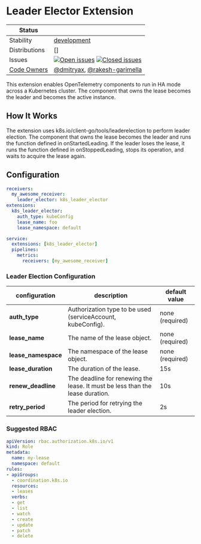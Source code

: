 # Leader Elector Extension
<!-- status autogenerated section -->
| Status        |           |
| ------------- |-----------|
| Stability     | [development]  |
| Distributions | [] |
| Issues        | [![Open issues](https://img.shields.io/github/issues-search/open-telemetry/opentelemetry-collector-contrib?query=is%3Aissue%20is%3Aopen%20label%3Aextension%2Fk8sleaderelector%20&label=open&color=orange&logo=opentelemetry)](https://github.com/open-telemetry/opentelemetry-collector-contrib/issues?q=is%3Aopen+is%3Aissue+label%3Aextension%2Fk8sleaderelector) [![Closed issues](https://img.shields.io/github/issues-search/open-telemetry/opentelemetry-collector-contrib?query=is%3Aissue%20is%3Aclosed%20label%3Aextension%2Fk8sleaderelector%20&label=closed&color=blue&logo=opentelemetry)](https://github.com/open-telemetry/opentelemetry-collector-contrib/issues?q=is%3Aclosed+is%3Aissue+label%3Aextension%2Fk8sleaderelector) |
| [Code Owners](https://github.com/open-telemetry/opentelemetry-collector-contrib/blob/main/CONTRIBUTING.md#becoming-a-code-owner)    | [@dmitryax](https://www.github.com/dmitryax), [@rakesh-garimella](https://www.github.com/rakesh-garimella) |

[development]: https://github.com/open-telemetry/opentelemetry-collector/blob/main/docs/component-stability.md#development
<!-- end autogenerated section -->

This extension enables OpenTelemetry components to run in HA mode across a Kubernetes cluster. The component that owns the lease becomes the leader and becomes the active instance.


## How It Works

The extension uses k8s.io/client-go/tools/leaderelection to perform leader election. The component that owns the lease becomes the leader and runs the function defined in onStartedLeading. If the leader loses the lease, it runs the function defined in onStoppedLeading, stops its operation, and waits to acquire the lease again.
## Configuration

```yaml
receivers:
  my_awesome_receiver:
    leader_elector: k8s_leader_elector
extensions:
  k8s_leader_elector:
    auth_type: kubeConfig
    lease_name: foo
    lease_namespace: default

service:
  extensions: [k8s_leader_elector]
  pipelines:
    metrics:
      receivers: [my_awesome_receiver]
```
### Leader Election Configuration
| configuration       | description                                                                   | default value   |
|---------------------|-------------------------------------------------------------------------------|-----------------|
| **auth_type**       | Authorization type to be used (serviceAccount, kubeConfig).                   | none (required) |
| **lease_name**      | The name of the lease object.                                                 | none (required) |
| **lease_namespace** | The namespace of the lease object.                                            | none (required) |
| **lease_duration**  | The duration of the lease.                                                    | 15s             |
| **renew_deadline**  | The deadline for renewing the lease. It must be less than the lease duration. | 10s             |
| **retry_period**    | The period for retrying the leader election.                                  | 2s              |

### Suggested RBAC
```yaml
apiVersion: rbac.authorization.k8s.io/v1
kind: Role
metadata:
  name: my-lease
  namespace: default
rules:
- apiGroups:
  - coordination.k8s.io
  resources:
  - leases
  verbs:
  - get
  - list
  - watch
  - create
  - update
  - patch
  - delete
```